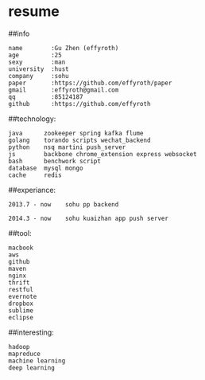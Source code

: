 resume
======
##info

    name        :Gu Zhen (effyroth)
    age         :25
    sexy        :man
    university  :hust
    company     :sohu
    paper       :https://github.com/effyroth/paper
    gmail       :effyroth@gmail.com
    qq          :85124187
    github      :https://github.com/effyroth
  
##technology:

    java      zookeeper spring kafka flume
    golang    torando scripts wechat_backend
    python    nsq martini push_server
    js        backbone chrome_extension express websocket
    bash      benchwork script
    database  mysql mongo
    cache     redis
  
##experiance:

    2013.7 - now    sohu pp backend
    
    2014.3 - now    sohu kuaizhan app push server
  
##tool:

    macbook 
    aws 
    github 
    maven 
    nginx 
    thrift 
    restful 
    evernote 
    dropbox 
    sublime 
    eclipse
  
##interesting:

    hadoop 
    mapreduce
    machine learning 
    deep learning

